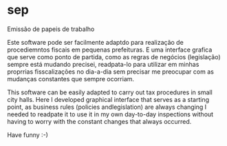 # sep
Emissão de papeis de trabalho 

Este software pode ser facilmente adaptdo para realização de procediemntos fiscais em pequenas prefeituras.
E uma interface grafica que serve como ponto de partida, como as regras de negócios (legislação) sempre está mudando
precisei, readpata-lo para utilizar em minhas proprrias fisscalizações no dia-a-dia sem precisar me preocupar
com as mudanças constantes que sempre ocorriam. 


This software can be easily adapted to carry out tax procedures in small city halls.
Here I developed graphical interface that serves as a starting point, as business rules (policies andlegislation) are always changing
I needed to readpate it to use it in my own day-to-day inspections without having to worry
with the constant changes that always occurred.

Have funny :-)


